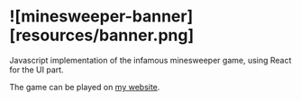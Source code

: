 # ![minesweeper-banner][resources/banner.png]
Javascript implementation of the infamous minesweeper game, using React for the UI part.

The game can be played on [my website](https://louisono.neocities.org).

[1]: resources/mine.png
